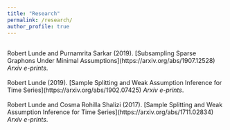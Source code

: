 ```yaml
---
title: "Research"
permalink: /research/
author_profile: true
---
```

<br>
Robert Lunde and Purnamrita Sarkar (2019). [Subsampling Sparse Graphons Under Minimal Assumptions](https://arxiv.org/abs/1907.12528)  <i>Arxiv e-prints</i>.
<br>

<br>
Robert Lunde (2019). [Sample Splitting and Weak Assumption Inference for Time Series](https://arxiv.org/abs/1902.07425)  <i>Arxiv e-prints</i>.
<br>

<br>
Robert Lunde and Cosma Rohilla Shalizi (2017). [Sample Splitting and Weak Assumption Inference for Time Series](https://arxiv.org/abs/1711.02834)  <i>Arxiv e-prints</i>.
<br>

